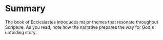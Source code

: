 # Summary

The book of Ecclesiastes introduces major themes that resonate throughout Scripture. As you read, note how the narrative prepares the way for God's unfolding story.

